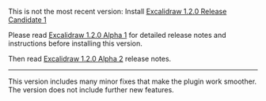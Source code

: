 This is not the most recent version: Install [Excalidraw 1.2.0 Release Candidate 1](https://github.com/zsviczian/obsidian-excalidraw-plugin/releases/tag/1.2.0-rc-1)

Please read [Excalidraw 1.2.0 Alpha 1](https://github.com/zsviczian/obsidian-excalidraw-plugin/releases/tag/1.2.0-alpha-1) for detailed release notes and instructions before installing this version.

Then read [Excalidraw 1.2.0 Alpha 2](https://github.com/zsviczian/obsidian-excalidraw-plugin/releases/tag/1.2.0-alpha-2) release notes.

----
This version includes many minor fixes that make the plugin work smoother. The version does not include further new features.